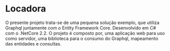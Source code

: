 # Locadora
O presente projeto trata-se de uma pequena solução exemplo, que utiliza Graphql juntamente com o Entity Framework Core. Desenvolvido em C# com o .NetCore 2.2. O projeto é composto por, uma aplicação web para uso como servidor, uma biblioteca para o consumo do Graphql, mapeamento das entidades e consultas.
